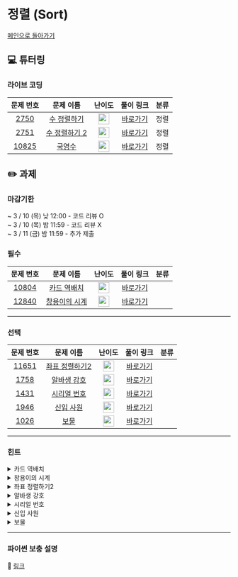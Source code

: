 # 정렬 (Sort)

[메인으로 돌아가기](https://github.com/Altu-Bitu-2/Notice)

## 💻 튜터링

### 라이브 코딩

|문제 번호|문제 이름|난이도|풀이 링크|분류|
| :-----: | :-----: | :-----: | :-----: | :-----: |
|<a href="https://www.acmicpc.net/problem/2750" target="_blank">2750</a>|<a href="https://www.acmicpc.net/problem/2750" target="_blank">수 정렬하기</a>|<img height="25px" width="25px" src="https://static.solved.ac/tier_small/5.svg"/>|[바로가기](https://github.com/Altu-Bitu-2/Notice/blob/main/03%EC%9B%94%2004%EC%9D%BC%20-%20%EC%A0%95%EB%A0%AC/%EB%9D%BC%EC%9D%B4%EB%B8%8C%20%EC%BD%94%EB%94%A9/2750.cpp)|정렬|
|<a href="https://www.acmicpc.net/problem/2751" target="_blank">2751</a>|<a href="https://www.acmicpc.net/problem/2751" target="_blank">수 정렬하기 2</a>|<img height="25px" width="25px" src="https://static.solved.ac/tier_small/6.svg"/>|[바로가기](https://github.com/Altu-Bitu-2/Notice/blob/main/03%EC%9B%94%2004%EC%9D%BC%20-%20%EC%A0%95%EB%A0%AC/%EB%9D%BC%EC%9D%B4%EB%B8%8C%20%EC%BD%94%EB%94%A9/2751.cpp)|정렬|
|<a href="https://www.acmicpc.net/problem/10825" target="_blank">10825</a>|<a href="https://www.acmicpc.net/problem/10825" target="_blank">국영수</a>|<img height="25px" width="25px" src="https://static.solved.ac/tier_small/7.svg"/>|[바로가기](https://github.com/Altu-Bitu-2/Notice/blob/main/03%EC%9B%94%2004%EC%9D%BC%20-%20%EC%A0%95%EB%A0%AC/%EB%9D%BC%EC%9D%B4%EB%B8%8C%20%EC%BD%94%EB%94%A9/10825.cpp)|정렬|


## ✏️ 과제
### 마감기한
~ 3 / 10 (목) 낮 12:00 - 코드 리뷰 O </br>
~ 3 / 10 (목) 밤 11:59 - 코드 리뷰 X </br>
~ 3 / 11 (금) 밤 11:59 - 추가 제출 </br>

### 필수

|문제 번호|문제 이름|난이도|풀이 링크|분류|
| :-----: | :-----: | :-----: | :-----: | :-----: |
|<a href="https://www.acmicpc.net/problem/10804" target="_blank">10804</a>|<a href="https://www.acmicpc.net/problem/10804" target="_blank">카드 역배치</a>|<img height="25px" width="25px" src="https://static.solved.ac/tier_small/4.svg"/>|[바로가기]()||
|<a href="https://www.acmicpc.net/problem/12840" target="_blank">12840</a>|<a href="https://www.acmicpc.net/problem/12840" target="_blank">창용이의 시계</a>|<img height="25px" width="25px" src="https://static.solved.ac/tier_small/3.svg"/>|[바로가기]()||


---

### 선택

|문제 번호|문제 이름|난이도|풀이 링크|분류|
| :-----: | :-----: | :-----: | :-----: | :-----: |
|<a href="https://www.acmicpc.net/problem/11651" target="_blank">11651</a>|<a href="https://www.acmicpc.net/problem/11651" target="_blank">좌표 정렬하기2</a>|<img height="25px" width="25px" src="https://static.solved.ac/tier_small/9.svg"/>|[바로가기]()||
|<a href="https://www.acmicpc.net/problem/1758" target="_blank">1758</a>|<a href="https://www.acmicpc.net/problem/1758" target="_blank">알바생 강호</a>|<img height="25px" width="25px" src="https://static.solved.ac/tier_small/7.svg"/>|[바로가기]()||
|<a href="https://www.acmicpc.net/problem/1431" target="_blank">1431</a>|<a href="https://www.acmicpc.net/problem/1431" target="_blank">시리얼 번호</a>|<img height="25px" width="25px" src="https://static.solved.ac/tier_small/8.svg"/>|[바로가기]()||
|<a href="https://www.acmicpc.net/problem/1946" target="_blank">1946</a>|<a href="https://www.acmicpc.net/problem/1946" target="_blank">신입 사원</a>|<img height="25px" width="25px" src="https://static.solved.ac/tier_small/10.svg"/>|[바로가기]()||
|<a href="https://www.acmicpc.net/problem/1026" target="_blank">1026</a>|<a href="https://www.acmicpc.net/problem/1026" target="_blank">보물</a>|<img height="25px" width="25px" src="https://static.solved.ac/tier_small/7.svg"/>|[바로가기]()||

---

### 힌트

<details>
<summary>카드 역배치</summary>
<div markdown="1">
&nbsp;&nbsp;&nbsp;&nbsp;카드는 20개로 한정되어 있으니 시간초과 날 걱정은 없어 보여요. 문제에서 하란 대로 해볼까요! 카드를 역순으로 바꾸는 건 어떻게 할 수 있을까요? 튜터링 때 배운 걸 활용해 볼 수 있어요!
</div>
</details>

<details>
<summary>창용이의 시계</summary>
<div markdown="1">
&nbsp;&nbsp;&nbsp;&nbsp;우선 시계를 앞으로 돌리면 시간이 증가하고, 뒤로 돌리면 시간이 감소한다는 걸 파악했다면 그대로 구현하면 될 것 같아요. 그런데 한 없이 시간이 뒤로 간다면 어떻게 될까요..? 그리고 시간 계산은 단위를 통일하는 게 좋아보여요.
</div>
</details>

<details>
<summary>좌표 정렬하기2</summary>
<div markdown="1">
&nbsp;&nbsp;&nbsp;&nbsp;튜터링 때 다룬 응용문제에서 배운 부분을 활용해 볼 수 있겠어요!
</div>
</details>

<details>
<summary>알바생 강호</summary>
<div markdown="1">
&nbsp;&nbsp;&nbsp;&nbsp;강호가 팁을 가장 많이 받을 수 있는 배치는 어떻게 될까요? 1등 사람의 팁이 적어야 좋을지 많아야 좋을지를 생각해 봅시다!
</div>
</details>

<details>
<summary>시리얼 번호</summary>
<div markdown="1">
&nbsp;&nbsp;&nbsp;&nbsp;우선 문제에서 원하는 조건대로 정렬을 하는 문제이니, 비교함수를 활용해야할 것 같아요. 그런데 문자열을 다루는 게 조금 까다로워 보이네요! 문자를 숫자로, 숫자를 문자로 어떻게 다룰 수 있을까요? 아스키코드에 대해 알아봅시다.
</div>
</details>

<details>
<summary>신입 사원</summary>
<div markdown="1">
&nbsp;&nbsp;&nbsp;&nbsp;서류심사와 면접심사의 성적을 모두 고려해 동시에 비교하려니 힘드네요. 하나의 심사 순위만 비교하려면 어떻게 해야 할까요?
</div>
</details>

<details>
<summary>보물</summary>
<div markdown="1">
&nbsp;&nbsp;&nbsp;&nbsp;문제에 함정이 있어요. B는 재배열 할 수 없지만 A는 재배열이 가능하죠!
</div>
</details>

---

### 파이썬 보충 설명

🔗 [링크](https://diamond-drum-0d1.notion.site/7b889a419edc4a93b55986ca93877e2f)

